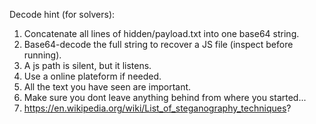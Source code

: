 Decode hint (for solvers):

1) Concatenate all lines of hidden/payload.txt into one base64 string.
2) Base64-decode the full string to recover a JS file (inspect before running).
3) A js path is silent, but it listens.
4) Use a online plateform if needed.
5) All the text you have seen are important.
6) Make sure you dont leave anything behind from where you started...
7) https://en.wikipedia.org/wiki/List_of_steganography_techniques?
